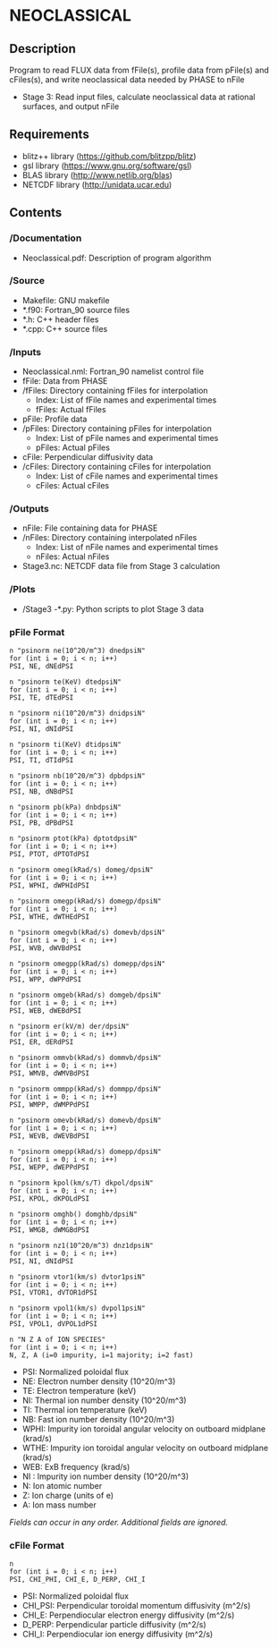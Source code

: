 # NEOCLASSICAL

## Description

   Program to read FLUX data from fFile(s), profile data from pFile(s) 
   and cFiles(s), and write neoclassical data needed by PHASE to nFile
   - Stage 3:
     Read input files, calculate neoclassical data at rational 
     surfaces, and output nFile

## Requirements

   - blitz++ library (https://github.com/blitzpp/blitz)
   - gsl library (https://www.gnu.org/software/gsl)
   - BLAS library (http://www.netlib.org/blas)
   - NETCDF library (http://unidata.ucar.edu)

## Contents

### /Documentation
- Neoclassical.pdf: Description of program algorithm
	  
### /Source

- Makefile: GNU makefile
- *.f90: Fortran_90 source files
- *.h: C++ header files
- *.cpp: C++ source files
	 
### /Inputs

- Neoclassical.nml: Fortran_90 namelist control file
- fFile: Data from PHASE
- /fFiles: Directory containing fFiles for interpolation
  - Index: List of fFile names and experimental times
  - fFiles: Actual fFiles
- pFile: Profile data
- /pFiles: Directory containing pFiles for interpolation
  - Index: List of pFile names and experimental times
  - pFiles: Actual pFiles
- cFile: Perpendicular diffusivity data
- /cFiles: Directory containing cFiles for interpolation
  - Index: List of cFile names and experimental times
  - cFiles: Actual cFiles
	  
### /Outputs

- nFile: File containing data for PHASE
- /nFiles: Directory containing interpolated nFiles 
  - Index: List of nFile names and experimental times
  - nFiles: Actual nFiles
- Stage3.nc: NETCDF data file from Stage 3 calculation
	  
### /Plots

- /Stage3
  -*.py: Python scripts to plot Stage 3 data

### pFile Format

	n "psinorm ne(10^20/m^3) dnedpsiN"
	for (int i = 0; i < n; i++)
	PSI, NE, dNEdPSI
	
	n "psinorm te(KeV) dtedpsiN"
	for (int i = 0; i < n; i++)
	PSI, TE, dTEdPSI
	
	n "psinorm ni(10^20/m^3) dnidpsiN"
	for (int i = 0; i < n; i++)
	PSI, NI, dNIdPSI
	
	n "psinorm ti(KeV) dtidpsiN"
	for (int i = 0; i < n; i++)
	PSI, TI, dTIdPSI
	
	n "psinorm nb(10^20/m^3) dpbdpsiN"
	for (int i = 0; i < n; i++)
	PSI, NB, dNBdPSI

	n "psinorm pb(kPa) dnbdpsiN"
	for (int i = 0; i < n; i++)
	PSI, PB, dPBdPSI

	n "psinorm ptot(kPa) dptotdpsiN"
	for (int i = 0; i < n; i++)
	PSI, PTOT, dPTOTdPSI
	
	n "psinorm omeg(kRad/s) domeg/dpsiN"
	for (int i = 0; i < n; i++)
	PSI, WPHI, dWPHIdPSI

	n "psinorm omegp(kRad/s) domegp/dpsiN"
	for (int i = 0; i < n; i++)
	PSI, WTHE, dWTHEdPSI

	n "psinorm omegvb(kRad/s) domevb/dpsiN"
	for (int i = 0; i < n; i++)
	PSI, WVB, dWVBdPSI

	n "psinorm omegpp(kRad/s) domepp/dpsiN"
	for (int i = 0; i < n; i++)
	PSI, WPP, dWPPdPSI
	
	n "psinorm omgeb(kRad/s) domgeb/dpsiN"
	for (int i = 0; i < n; i++)
	PSI, WEB, dWEBdPSI

	n "psinorm er(kV/m) der/dpsiN"
	for (int i = 0; i < n; i++)
	PSI, ER, dERdPSI

	n "psinorm ommvb(kRad/s) dommvb/dpsiN"
	for (int i = 0; i < n; i++)
	PSI, WMVB, dWMVBdPSI

	n "psinorm ommpp(kRad/s) dommpp/dpsiN"
	for (int i = 0; i < n; i++)
	PSI, WMPP, dWMPPdPSI

	n "psinorm omevb(kRad/s) domevb/dpsiN"
	for (int i = 0; i < n; i++)
	PSI, WEVB, dWEVBdPSI

	n "psinorm omepp(kRad/s) domepp/dpsiN"
	for (int i = 0; i < n; i++)
	PSI, WEPP, dWEPPdPSI

	n "psinorm kpol(km/s/T) dkpol/dpsiN"
	for (int i = 0; i < n; i++)
	PSI, KPOL, dKPOLdPSI

	n "psinorm omghb() domghb/dpsiN"
	for (int i = 0; i < n; i++)
	PSI, WMGB, dWMGBdPSI
	
	n "psinorm nz1(10^20/m^3) dnz1dpsiN"
	for (int i = 0; i < n; i++)
	PSI, NI, dNIdPSI

	n "psinorm vtor1(km/s) dvtor1psiN"
	for (int i = 0; i < n; i++)
	PSI, VTOR1, dVTOR1dPSI

	n "psinorm vpol1(km/s) dvpol1psiN"
	for (int i = 0; i < n; i++)
	PSI, VPOL1, dVPOL1dPSI
	
	n "N Z A of ION SPECIES"
	for (int i = 0; i < n; i++)
	N, Z, A (i=0 impurity, i=1 majority; i=2 fast)

 - PSI:   Normalized poloidal flux
 - NE:    Electron number density (10^20/m^3)
 - TE:    Electron temperature (keV)
 - NI:    Thermal ion number density (10^20/m^3)
 - TI:    Thermal ion temperature (keV)
 - NB:    Fast ion number density (10^20/m^3)
 - WPHI:  Impurity ion toroidal angular velocity on outboard midplane (krad/s)
 - WTHE:  Impurity ion toroidal angular velocity on outboard midplane (krad/s)	
 - WEB:   ExB frequency (krad/s)
 - NI :   Impurity ion number density (10^20/m^3)
 - N:     Ion atomic number
 - Z:     Ion charge (units of e)
 - A:     Ion mass number

 *Fields can occur in any order. Additional fields are ignored.*
 
 ### cFile Format
 
    n
    for (int i = 0; i < n; i++)
    PSI, CHI_PHI, CHI_E, D_PERP, CHI_I
	
 - PSI:     Normalized poloidal flux	
 - CHI_PSI: Perpendicular toroidal momentum diffusivity (m^2/s)
 - CHI_E:   Perpendiocular electron energy diffusivity (m^2/s)
 - D_PERP:  Perpendicular particle diffusivity (m^2/s)
 - CHI_I:   Perpendiocular ion energy diffusivity (m^2/s)
